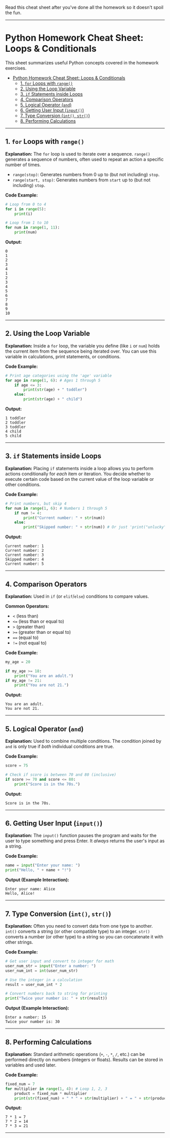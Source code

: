 Read this cheat sheet after you've done all the homework so it doesn't spoil the fun.

---

# Python Homework Cheat Sheet: Loops & Conditionals

This sheet summarizes useful Python concepts covered in the homework exercises.

- [Python Homework Cheat Sheet: Loops \& Conditionals](#python-homework-cheat-sheet-loops--conditionals)
  - [1. `for` Loops with `range()`](#1-for-loops-with-range)
  - [2. Using the Loop Variable](#2-using-the-loop-variable)
  - [3. `if` Statements inside Loops](#3-if-statements-inside-loops)
  - [4. Comparison Operators](#4-comparison-operators)
  - [5. Logical Operator (`and`)](#5-logical-operator-and)
  - [6. Getting User Input (`input()`)](#6-getting-user-input-input)
  - [7. Type Conversion (`int()`, `str()`)](#7-type-conversion-int-str)
  - [8. Performing Calculations](#8-performing-calculations)


---

## 1. `for` Loops with `range()`

**Explanation:** The `for` loop is used to iterate over a sequence. `range()` generates a sequence of numbers, often used to repeat an action a specific number of times.
*   `range(stop)`: Generates numbers from 0 up to (but not including) `stop`.
*   `range(start, stop)`: Generates numbers from `start` up to (but not including) `stop`.

**Code Example:**

```python
# Loop from 0 to 4
for i in range(5):
    print(i)

# Loop from 1 to 10
for num in range(1, 11):
    print(num)
```

**Output:**

```
0
1
2
3
4
1
2
3
4
5
6
7
8
9
10
```

---

## 2. Using the Loop Variable

**Explanation:** Inside a `for` loop, the variable you define (like `i` or `num`) holds the current item from the sequence being iterated over. You can use this variable in calculations, print statements, or conditions.

**Code Example:**

```python
# Print age categories using the 'age' variable
for age in range(1, 6): # Ages 1 through 5
    if age <= 3:
        print(str(age) + " toddler")
    else:
        print(str(age) + " child")
```

**Output:**

```
1 toddler
2 toddler
3 toddler
4 child
5 child
```

---

## 3. `if` Statements inside Loops

**Explanation:** Placing `if` statements inside a loop allows you to perform actions conditionally for *each* item or iteration. You decide whether to execute certain code based on the current value of the loop variable or other conditions.

**Code Example:**

```python
# Print numbers, but skip 4
for num in range(1, 6): # Numbers 1 through 5
    if num != 4:
        print("Current number: " + str(num))
    else:
        print("Skipped number: " + str(num)) # Or just 'print("unlucky")'
```

**Output:**

```
Current number: 1
Current number: 2
Current number: 3
Skipped number: 4
Current number: 5
```

---

## 4. Comparison Operators

**Explanation:** Used in `if` (or `elif`/`else`) conditions to compare values.

**Common Operators:**
*   `<` (less than)
*   `<=` (less than or equal to)
*   `>` (greater than)
*   `>=` (greater than or equal to)
*   `==` (equal to)
*   `!=` (not equal to)

**Code Example:**

```python
my_age = 20

if my_age >= 18:
    print("You are an adult.")
if my_age != 21:
    print("You are not 21.")
```

**Output:**

```
You are an adult.
You are not 21.
```

---

## 5. Logical Operator (`and`)

**Explanation:** Used to combine multiple conditions. The condition joined by `and` is only true if *both* individual conditions are true.

**Code Example:**

```python
score = 75

# Check if score is between 70 and 80 (inclusive)
if score >= 70 and score <= 80:
    print("Score is in the 70s.")
```

**Output:**

```
Score is in the 70s.
```

---

## 6. Getting User Input (`input()`)

**Explanation:** The `input()` function pauses the program and waits for the user to type something and press Enter. It *always* returns the user's input as a string.

**Code Example:**

```python
name = input("Enter your name: ")
print("Hello, " + name + "!")
```

**Output (Example Interaction):**

```
Enter your name: Alice
Hello, Alice!
```

---

## 7. Type Conversion (`int()`, `str()`)

**Explanation:** Often you need to convert data from one type to another. `int()` converts a string (or other compatible type) to an integer. `str()` converts a number (or other type) to a string so you can concatenate it with other strings.

**Code Example:**

```python
# Get user input and convert to integer for math
user_num_str = input("Enter a number: ")
user_num_int = int(user_num_str)

# Use the integer in a calculation
result = user_num_int * 2

# Convert numbers back to string for printing
print("Twice your number is: " + str(result))
```

**Output (Example Interaction):**

```
Enter a number: 15
Twice your number is: 30
```

---

## 8. Performing Calculations

**Explanation:** Standard arithmetic operations (`+`, `-`, `*`, `/`, etc.) can be performed directly on numbers (integers or floats). Results can be stored in variables and used later.

**Code Example:**

```python
fixed_num = 7
for multiplier in range(1, 4): # Loop 1, 2, 3
    product = fixed_num * multiplier
    print(str(fixed_num) + " * " + str(multiplier) + " = " + str(product))
```

**Output:**

```
7 * 1 = 7
7 * 2 = 14
7 * 3 = 21
```

---